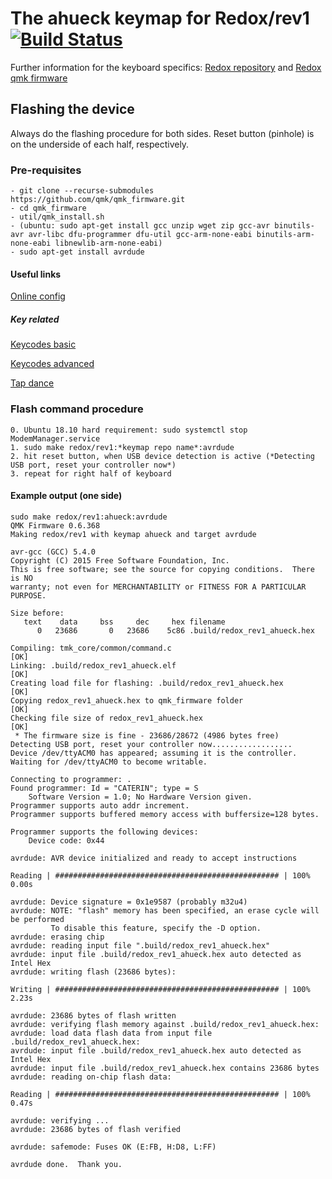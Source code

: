 # The ahueck keymap for Redox/rev1  [![Build Status](https://travis-ci.com/ahueck/redox-keymap.svg?branch=master)](https://travis-ci.com/ahueck/redox-keymap)

Further information for the keyboard specifics: [Redox repository](https://github.com/mattdibi/redox-keyboard) and [Redox qmk firmware](https://github.com/qmk/qmk_firmware/tree/master/keyboards/redox)

## Flashing the device
Always do the flashing procedure for both sides.
Reset button (pinhole) is on the underside of each half, respectively.

### Pre-requisites 
    - git clone --recurse-submodules https://github.com/qmk/qmk_firmware.git
    - cd qmk_firmware
    - util/qmk_install.sh
    - (ubuntu: sudo apt-get install gcc unzip wget zip gcc-avr binutils-avr avr-libc dfu-programmer dfu-util gcc-arm-none-eabi binutils-arm-none-eabi libnewlib-arm-none-eabi)
    - sudo apt-get install avrdude

#### Useful links
[Online config](https://config.qmk.fm/#/redox/rev1/LAYOUT)
 
##### Key related
[Keycodes basic](https://beta.docs.qmk.fm/features/keycodes_basic)

[Keycodes advanced](https://beta.docs.qmk.fm/features/feature_advanced_keycodes)

[Tap dance](https://github.com/qmk/qmk_firmware/blob/master/docs/feature_tap_dance.md)

### Flash command procedure
    0. Ubuntu 18.10 hard requirement: sudo systemctl stop ModemManager.service
    1. sudo make redox/rev1:*keymap repo name*:avrdude
    2. hit reset button, when USB device detection is active (*Detecting USB port, reset your controller now*)
    3. repeat for right half of keyboard 

#### Example output (one side)
    sudo make redox/rev1:ahueck:avrdude
    QMK Firmware 0.6.368
    Making redox/rev1 with keymap ahueck and target avrdude

    avr-gcc (GCC) 5.4.0
    Copyright (C) 2015 Free Software Foundation, Inc.
    This is free software; see the source for copying conditions.  There is NO
    warranty; not even for MERCHANTABILITY or FITNESS FOR A PARTICULAR PURPOSE.

    Size before:
       text	   data	    bss	    dec	    hex	filename
          0	  23686	      0	  23686	   5c86	.build/redox_rev1_ahueck.hex

    Compiling: tmk_core/common/command.c                                                                [OK]
    Linking: .build/redox_rev1_ahueck.elf                                                               [OK]
    Creating load file for flashing: .build/redox_rev1_ahueck.hex                                       [OK]
    Copying redox_rev1_ahueck.hex to qmk_firmware folder                                                [OK]
    Checking file size of redox_rev1_ahueck.hex                                                         [OK]
     * The firmware size is fine - 23686/28672 (4986 bytes free)
    Detecting USB port, reset your controller now..................
    Device /dev/ttyACM0 has appeared; assuming it is the controller.
    Waiting for /dev/ttyACM0 to become writable.

    Connecting to programmer: .
    Found programmer: Id = "CATERIN"; type = S
        Software Version = 1.0; No Hardware Version given.
    Programmer supports auto addr increment.
    Programmer supports buffered memory access with buffersize=128 bytes.

    Programmer supports the following devices:
        Device code: 0x44

    avrdude: AVR device initialized and ready to accept instructions

    Reading | ################################################## | 100% 0.00s

    avrdude: Device signature = 0x1e9587 (probably m32u4)
    avrdude: NOTE: "flash" memory has been specified, an erase cycle will be performed
             To disable this feature, specify the -D option.
    avrdude: erasing chip
    avrdude: reading input file ".build/redox_rev1_ahueck.hex"
    avrdude: input file .build/redox_rev1_ahueck.hex auto detected as Intel Hex
    avrdude: writing flash (23686 bytes):

    Writing | ################################################## | 100% 2.23s

    avrdude: 23686 bytes of flash written
    avrdude: verifying flash memory against .build/redox_rev1_ahueck.hex:
    avrdude: load data flash data from input file .build/redox_rev1_ahueck.hex:
    avrdude: input file .build/redox_rev1_ahueck.hex auto detected as Intel Hex
    avrdude: input file .build/redox_rev1_ahueck.hex contains 23686 bytes
    avrdude: reading on-chip flash data:

    Reading | ################################################## | 100% 0.47s

    avrdude: verifying ...
    avrdude: 23686 bytes of flash verified

    avrdude: safemode: Fuses OK (E:FB, H:D8, L:FF)

    avrdude done.  Thank you.

